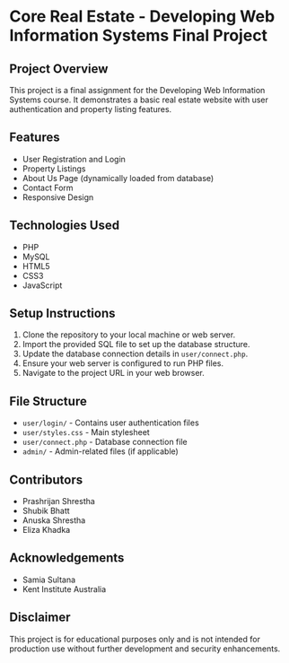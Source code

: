 # Core Real Estate - Developing Web Information Systems Final Project

## Project Overview
This project is a final assignment for the Developing Web Information Systems course. It demonstrates a basic real estate website with user authentication and property listing features.

## Features
- User Registration and Login
- Property Listings
- About Us Page (dynamically loaded from database)
- Contact Form
- Responsive Design

## Technologies Used
- PHP
- MySQL
- HTML5
- CSS3
- JavaScript 

## Setup Instructions
1. Clone the repository to your local machine or web server.
2. Import the provided SQL file to set up the database structure.
3. Update the database connection details in `user/connect.php`.
4. Ensure your web server is configured to run PHP files.
5. Navigate to the project URL in your web browser.

## File Structure
- `user/login/` - Contains user authentication files
- `user/styles.css` - Main stylesheet
- `user/connect.php` - Database connection file
- `admin/` - Admin-related files (if applicable)

## Contributors
- Prashrijan Shrestha
- Shubik Bhatt
- Anuska Shrestha
- Eliza Khadka

## Acknowledgements
- Samia Sultana
- Kent Institute Australia

## Disclaimer
This project is for educational purposes only and is not intended for production use without further development and security enhancements.
